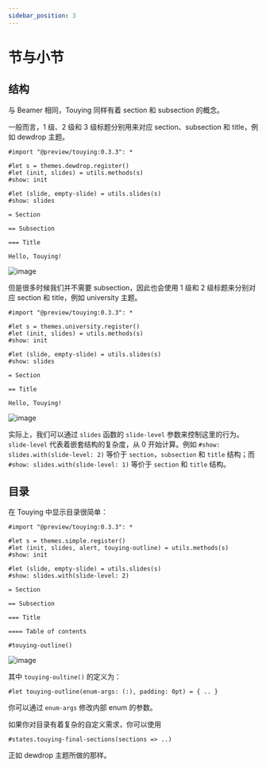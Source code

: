 ```yaml
---
sidebar_position: 3
---
```


# 节与小节

## 结构

与 Beamer 相同，Touying 同样有着 section 和 subsection 的概念。

一般而言，1 级、2 级和 3 级标题分别用来对应 section、subsection 和 title，例如 dewdrop 主题。

```typst
#import "@preview/touying:0.3.3": *

#let s = themes.dewdrop.register()
#let (init, slides) = utils.methods(s)
#show: init

#let (slide, empty-slide) = utils.slides(s)
#show: slides

= Section

== Subsection

=== Title

Hello, Touying!
```

![image](https://github.com/touying-typ/touying/assets/34951714/1574e74d-25c1-418f-a84f-b974f42edae5)

但是很多时候我们并不需要 subsection，因此也会使用 1 级和 2 级标题来分别对应 section 和 title，例如 university 主题。

```typst
#import "@preview/touying:0.3.3": *

#let s = themes.university.register()
#let (init, slides) = utils.methods(s)
#show: init

#let (slide, empty-slide) = utils.slides(s)
#show: slides

= Section

== Title

Hello, Touying!
```

![image](https://github.com/touying-typ/touying/assets/34951714/9dd77c98-9c08-4811-872e-092bbdebf394)

实际上，我们可以通过 `slides` 函数的 `slide-level` 参数来控制这里的行为。`slide-level` 代表着嵌套结构的复杂度，从 0 开始计算。例如 `#show: slides.with(slide-level: 2)` 等价于 `section`，`subsection` 和 `title` 结构；而 `#show: slides.with(slide-level: 1)` 等价于 `section` 和 `title` 结构。


## 目录

在 Touying 中显示目录很简单：

```typst
#import "@preview/touying:0.3.3": *

#let s = themes.simple.register()
#let (init, slides, alert, touying-outline) = utils.methods(s)
#show: init

#let (slide, empty-slide) = utils.slides(s)
#show: slides.with(slide-level: 2)

= Section

== Subsection

=== Title

==== Table of contents

#touying-outline()
```

![image](https://github.com/touying-typ/touying/assets/34951714/3cc09550-d3cc-40c2-a315-22ca8173798f)

其中 `touying-oultine()` 的定义为：

```typst
#let touying-outline(enum-args: (:), padding: 0pt) = { .. }
```

你可以通过 `enum-args` 修改内部 enum 的参数。

如果你对目录有着复杂的自定义需求，你可以使用

```typst
#states.touying-final-sections(sections => ..)
```

正如 dewdrop 主题所做的那样。